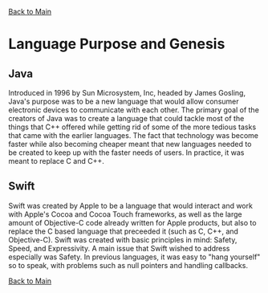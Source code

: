 [Back to Main](README.md/#language-purpose-genesis)

# Language Purpose and Genesis

## Java

Introduced in 1996 by Sun Microsystem, Inc, headed by James Gosling, Java's purpose was to be a new language that would allow consumer
electronic devices to communicate with each other.  The primary goal of the creators of Java was to create a language that could
tackle most of the things that C++ offered while getting rid of some of the more tedious tasks that came with the earlier languages.
The fact that technology was become faster while also becoming cheaper meant that new languages needed to be created to keep up with
the faster needs of users. In practice, it was meant to replace C and C++.

## Swift

Swift was created by Apple to be a language that would interact and work with Apple's Cocoa and Cocoa Touch frameworks, as well as
the large amount of Objective-C code already written for Apple products, but also to replace the C based language that preceeded
it (such as C, C++, and Objective-C). Swift was created with basic principles in mind: Safety, Speed, and Expressivity. A main issue
that Swift wished to address especially was Safety. In previous languages, it was easy to "hang yourself" so to speak, with problems
such as null pointers and handling callbacks.

[Back to Main](README.md/#language-purpose-genesis)
